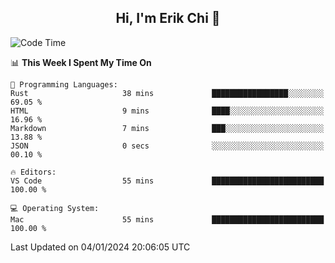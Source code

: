 <h2 align="center"> Hi, I'm Erik Chi 👋 </h2>

<table>
    
<!--START_SECTION:waka-->
![Code Time](http://img.shields.io/badge/Code%20Time-2%2C629%20hrs%2042%20mins-blue)

📊 **This Week I Spent My Time On** 

```text
💬 Programming Languages: 
Rust                     38 mins             █████████████████░░░░░░░░   69.05 % 
HTML                     9 mins              ████░░░░░░░░░░░░░░░░░░░░░   16.96 % 
Markdown                 7 mins              ███░░░░░░░░░░░░░░░░░░░░░░   13.88 % 
JSON                     0 secs              ░░░░░░░░░░░░░░░░░░░░░░░░░   00.10 % 

🔥 Editors: 
VS Code                  55 mins             █████████████████████████   100.00 % 

💻 Operating System: 
Mac                      55 mins             █████████████████████████   100.00 % 
```


 Last Updated on 04/01/2024 20:06:05 UTC
<!--END_SECTION:waka-->
</td></tr>
</table>